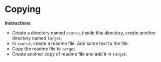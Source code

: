 # Copying 

**Instructions**
* Create a directory named `source`. Inside this directory, create another directory named `target`. 
* In `source`, create a readme file. Add some text to the file. 
* Copy the readme file to `target`. 
* Create another copy of readme file and add it in `target`.
